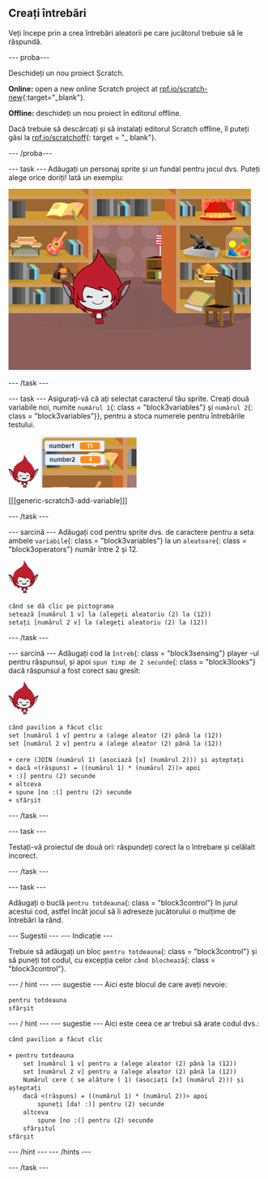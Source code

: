 ## Creați întrebări

Veți începe prin a crea întrebări aleatorii pe care jucătorul trebuie să le răspundă.

\--- proba\---

Deschideți un nou proiect Scratch.

**Online:** open a new online Scratch project at [rpf.io/scratch-new](http://rpf.io/scratchon){:target="_blank"}.

**Offline:** deschideți un nou proiect în editorul offline.

Dacă trebuie să descărcați și să instalați editorul Scratch offline, îl puteți găsi la [rpf.io/scratchoff](http://rpf.io/scratchoff){: target = "_ blank"}.

\--- /proba\---

\--- task \--- Adăugați un personaj sprite și un fundal pentru jocul dvs. Puteți alege orice doriți! Iată un exemplu:

![captură de ecran](images/brain-setting.png)

\--- /task \---

\--- task \--- Asigurați-vă că ați selectat caracterul tău sprite. Creați două variabile noi, numite `numărul 1`{: class = "block3variables"} și `numărul 2`{: class = "block3variables"}}, pentru a stoca numerele pentru întrebările testului.

![captură de ecran](images/giga-sprite.png) ![captură de ecran](images/brain-variables.png)

[[[generic-scratch3-add-variable]]]

\--- /task \---

\--- sarcină \--- Adăugați cod pentru sprite dvs. de caractere pentru a seta ambele `variabile`{: class = "block3variables"} la un `aleatoare`{: class = "block3operators"} număr între 2 și 12.

![captură de ecran](images/giga-sprite.png)

```blocks3
când se dă clic pe pictograma
setează [numărul 1 v] la (alegeți aleatoriu (2) la (12))
setați [numărul 2 v] la (alegeți aleatoriu (2) la (12))
```

\--- /task \---

\--- sarcină \--- Adăugați cod la `întreb`{: class = "block3sensing"} player -ul pentru răspunsul, și apoi `spun timp de 2 secunde`{: class = "block3looks"} dacă răspunsul a fost corect sau gresit:

![captură de ecran](images/giga-sprite.png)

```blocks3
când pavilion a făcut clic
set [numărul 1 v] pentru a (alege aleator (2) până la (12))
set [numărul 2 v] pentru a (alege aleator (2) până la (12))

+ cere (JOIN (numărul 1) (asociază [x] (numărul 2))) și așteptați
+ dacă <(răspuns) = ((numărul 1) * (numărul 2))> apoi
+ :)] pentru (2) secunde
+ altceva
+ spune [no :(] pentru (2) secunde
+ sfârșit
```

\--- /task \---

\--- task \---

Testați-vă proiectul de două ori: răspundeți corect la o întrebare și celălalt incorect.

\--- /task \---

\--- task \---

Adăugați o buclă `pentru totdeauna`{: class = "block3control"} în jurul acestui cod, astfel încât jocul să îi adreseze jucătorului o mulțime de întrebări la rând.

\--- Sugestii \--- \--- Indicație \---

Trebuie să adăugați un bloc `pentru totdeauna`{: class = "block3control"} și să puneți tot codul, cu excepția celor `când blochează`{: class = "block3control"}.

\--- / hint \--- \--- sugestie \--- Aici este blocul de care aveți nevoie:

```blocks3
pentru totdeauna
sfârșit
```

\--- / hint \--- \--- sugestie \--- Aici este ceea ce ar trebui să arate codul dvs.:

```blocks3
când pavilion a făcut clic

+ pentru totdeauna
    set [numărul 1 v] pentru a (alege aleator (2) până la (12))
    set [numărul 2 v] pentru a (alege aleator (2) până la (12))
    Numărul cere ( se alăture ( 1) (asociați [x] (numărul 2))) și așteptați
    dacă <(răspuns) = ((numărul 1) * (numărul 2))> apoi
        spuneți [da! :)] pentru (2) secunde
    altceva
        spune [no :(] pentru (2) secunde
    sfârșitul
sfârșit
```

\--- /hint \--- \--- /hints \---

\--- /task \---